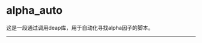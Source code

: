 # alpha_auto
  这是一段通过调用deap库，用于自动化寻找alpha因子的脚本。

---------------------------------------------------------------------------------



